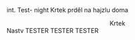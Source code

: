 <span class="scene-heading">int. Test- night</span>
<span class="action">Krtek prděl na hajzlu doma</span>
<center><span class="character">Krtek</span></center>
<span class="parenthetical">Nastv</span>
<span class="dialogue">TESTER</span>
<span class="parallel-dialogue">TESTER</span>
<span class="transition">TESTER</span>
